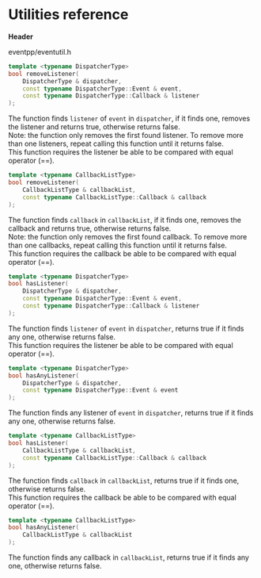 # Utilities reference

**Header**

eventpp/eventutil.h

```c++
template <typename DispatcherType>
bool removeListener(
	DispatcherType & dispatcher,
	const typename DispatcherType::Event & event,
	const typename DispatcherType::Callback & listener
);
```
The function finds `listener` of `event` in `dispatcher`, if it finds one, removes the listener and returns true, otherwise returns false.  
Note: the function only removes the first found listener. To remove more than one listeners, repeat calling this function until it returns false.  
This function requires the listener be able to be compared with equal operator (==).  

```c++
template <typename CallbackListType>
bool removeListener(
	CallbackListType & callbackList,
	const typename CallbackListType::Callback & callback
);
```
The function finds `callback` in `callbackList`, if it finds one, removes the callback and returns true, otherwise returns false.  
Note: the function only removes the first found callback. To remove more than one callbacks, repeat calling this function until it returns false.  
This function requires the callback be able to be compared with equal operator (==).  

```c++
template <typename DispatcherType>
bool hasListener(
	DispatcherType & dispatcher,
	const typename DispatcherType::Event & event,
	const typename DispatcherType::Callback & listener
);
```
The function finds `listener` of `event` in `dispatcher`, returns true if it finds any one, otherwise returns false.  
This function requires the listener be able to be compared with equal operator (==).  

```c++
template <typename DispatcherType>
bool hasAnyListener(
	DispatcherType & dispatcher,
	const typename DispatcherType::Event & event
);
```
The function finds any listener of `event` in `dispatcher`, returns true if it finds any one, otherwise returns false.  

```c++
template <typename CallbackListType>
bool hasListener(
	CallbackListType & callbackList,
	const typename CallbackListType::Callback & callback
);
```
The function finds `callback` in `callbackList`, returns true if it finds one, otherwise returns false.  
This function requires the callback be able to be compared with equal operator (==).  

```c++
template <typename CallbackListType>
bool hasAnyListener(
	CallbackListType & callbackList
);
```
The function finds any callback in `callbackList`, returns true if it finds any one, otherwise returns false.  
